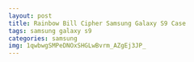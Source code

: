 ```yaml
---
layout: post
title: Rainbow Bill Cipher Samsung Galaxy S9 Case
tags: samsung galaxy s9
categories: samsung
img: 1qwbwgSMPeDNOxSHGLwBvrm_AZgEj3JP_
---
```

